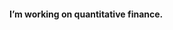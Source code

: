 #### I’m working on quantitative finance.

<!--
**mtubani/mtubani** is a ✨ _special_ ✨ repository because its `README.md` (this file) appears on your GitHub profile.

-->
